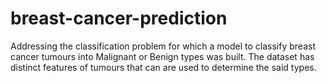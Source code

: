 # breast-cancer-prediction
Addressing the classification problem for which a model to classify breast cancer tumours into Malignant or Benign types was built. The dataset has distinct features of tumours that can are used to determine the said types.

